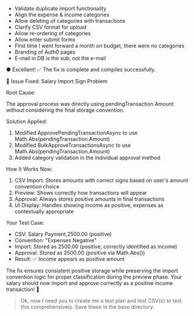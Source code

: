 - Validate duplicate import functionality
- Align the expense & income categories
- Allow deleting of categories with transactions
- Clarify CSV format for upload
- Allow re-ordering of categories
- Allow enter submit forms
- First time I went forward a month on budget, there were no categories
- Branding of Auth0 pages
- E-mail in DB is the sub, not the e-mail

● Excellent! ✅ The fix is complete and compiles successfully.

🎯 Issue Fixed: Salary Import Sign Problem

Root Cause:

The approval process was directly using pendingTransaction.Amount without considering the final storage convention.

Solution Applied:

1. Modified ApprovePendingTransactionAsync to use Math.Abs(pendingTransaction.Amount)
2. Modified BulkApproveTransactionsAsync to use Math.Abs(pendingTransaction.Amount)
3. Added category validation in the individual approval method

How It Works Now:

1. CSV Import: Stores amounts with correct signs based on user's amount convention choice
2. Preview: Shows correctly how transactions will appear
3. Approval: Always stores positive amounts in final transactions
4. UI Display: Handles showing income as positive, expenses as contextually appropriate

Your Test Case:

- CSV: Salary Payment,2500.00 (positive)
- Convention: "Expenses Negative"
- Import: Stored as 2500.00 (positive, correctly identified as income)
- Approval: Stored as 2500.00 (positive via Math.Abs())
- Result: ✅ Income appears as positive amount

The fix ensures consistent positive storage while preserving the import convention logic for proper classification during the
preview phase. Your salary should now import and approve correctly as a positive income transaction! 🚀

> Ok, now I need you to create me a test plan and test CSV(s) to test this comprehensively. Save these in the base directory.

